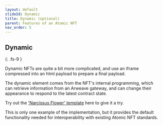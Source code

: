 ```yaml
---
layout: default
slideId: Dynamic
title: Dynamic (optional)
parent: Features of an Atomic NFT
nav_order: 5
---
```


## Dynamic
{: .fs-9 }

Dynamic NFTs are quite a bit more complicated, and use an iframe compressed into an html payload to prepare a final payload. 

The dynamic element comes from the NFT's internal programming, which can retrieve information from an Arweave gateway, and can change their appearance to respond to the latest contract state. 

Try out the ['Narcissus Flower' template](https://github.com/atomic-nfts/standard/tree/main/dynamic) here to give it a try.

This is only one example of the implementation, but it provides the default functionality needed for interoperability with existing Atomic NFT standards.
